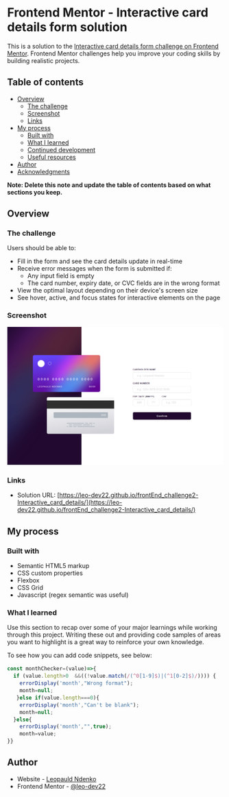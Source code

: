 # Frontend Mentor - Interactive card details form solution

This is a solution to the [Interactive card details form challenge on Frontend Mentor](https://leo-dev22.github.io/frontEnd_challenge2-Interactive_card_details/). Frontend Mentor challenges help you improve your coding skills by building realistic projects. 

## Table of contents

- [Overview](#overview)
  - [The challenge](#the-challenge)
  - [Screenshot](#screenshot)
  - [Links](#links)
- [My process](#my-process)
  - [Built with](#built-with)
  - [What I learned](#what-i-learned)
  - [Continued development](#continued-development)
  - [Useful resources](#useful-resources)
- [Author](#author)
- [Acknowledgments](#acknowledgments)

**Note: Delete this note and update the table of contents based on what sections you keep.**

## Overview

### The challenge

Users should be able to:

- Fill in the form and see the card details update in real-time
- Receive error messages when the form is submitted if:
  - Any input field is empty
  - The card number, expiry date, or CVC fields are in the wrong format
- View the optimal layout depending on their device's screen size
- See hover, active, and focus states for interactive elements on the page

### Screenshot

![](./images/laptop_screenshot-interactive-card-details.png)



### Links

- Solution URL: [https://leo-dev22.github.io/frontEnd_challenge2-Interactive_card_details/](https://leo-dev22.github.io/frontEnd_challenge2-Interactive_card_details/)


## My process

### Built with

- Semantic HTML5 markup
- CSS custom properties
- Flexbox
- CSS Grid
- Javascript (regex semantic was useful)

### What I learned

Use this section to recap over some of your major learnings while working through this project. Writing these out and providing code samples of areas you want to highlight is a great way to reinforce your own knowledge.

To see how you can add code snippets, see below:

```js
const monthChecker=(value)=>{
  if (value.length>0  &&((!value.match(/(^0[1-9]$)|(^1[0-2]$)/)))) {
    errorDisplay('month',"Wrong format");
    month=null;
   }else if(value.length===0){
    errorDisplay('month',"Can't be blank");
    month=null;
  }else{
    errorDisplay('month',"",true);
    month=value;
}}
```




## Author

- Website - [Leopauld Ndenko]()
- Frontend Mentor - [@leo-dev22](https://www.frontendmentor.io/profile/leo-dev22)


